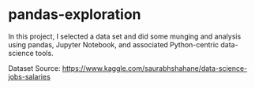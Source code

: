 # pandas-exploration

In this project, I selected a data set and did some munging and analysis using pandas, Jupyter Notebook, and associated Python-centric data-science tools. 

Dataset Source: https://www.kaggle.com/saurabhshahane/data-science-jobs-salaries

